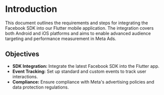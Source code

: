 # Introduction

This document outlines the requirements and steps for integrating the Facebook SDK into our Flutter mobile application. The integration covers both Android and iOS platforms and aims to enable advanced audience targeting and performance measurement in Meta Ads.

## Objectives

- **SDK Integration:** Integrate the latest Facebook SDK into the Flutter app.
- **Event Tracking:** Set up standard and custom events to track user interactions.
- **Compliance:** Ensure compliance with Meta's advertising policies and data protection regulations.
